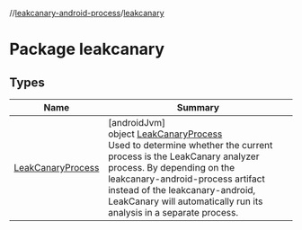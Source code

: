 //[leakcanary-android-process](../../index.md)/[leakcanary](index.md)

# Package leakcanary

## Types

| Name | Summary |
|---|---|
| [LeakCanaryProcess](-leak-canary-process/index.md) | [androidJvm]<br>object [LeakCanaryProcess](-leak-canary-process/index.md)<br>Used to determine whether the current process is the LeakCanary analyzer process. By depending on the leakcanary-android-process artifact instead of the leakcanary-android, LeakCanary will automatically run its analysis in a separate process. |
